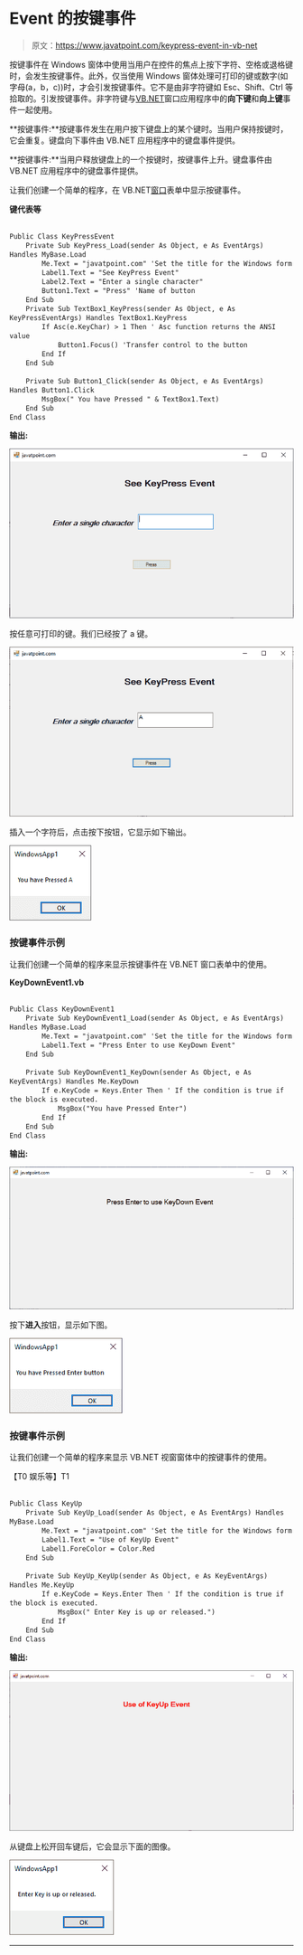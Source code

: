# Event 的按键事件

> 原文：<https://www.javatpoint.com/keypress-event-in-vb-net>

按键事件在 Windows 窗体中使用当用户在控件的焦点上按下字符、空格或退格键时，会发生按键事件。此外，仅当使用 Windows 窗体处理可打印的键或数字(如字母(a，b，c))时，才会引发按键事件。它不是由非字符键如 Esc、Shift、Ctrl 等拾取的。引发按键事件。非字符键与[VB.NET](https://www.javatpoint.com/vb-net)窗口应用程序中的**向下键**和**向上键**事件一起使用。

**按键事件:**按键事件发生在用户按下键盘上的某个键时。当用户保持按键时，它会重复。键盘向下事件由 VB.NET 应用程序中的键盘事件提供。

**按键事件:**当用户释放键盘上的一个按键时，按键事件上升。键盘事件由 VB.NET 应用程序中的键盘事件提供。

让我们创建一个简单的程序，在 VB.NET[窗口](https://www.javatpoint.com/windows)表单中显示按键事件。

**键代表等**

```

Public Class KeyPressEvent
    Private Sub KeyPress_Load(sender As Object, e As EventArgs) Handles MyBase.Load
        Me.Text = "javatpoint.com" 'Set the title for the Windows form
        Label1.Text = "See KeyPress Event"
        Label2.Text = "Enter a single character"
        Button1.Text = "Press" 'Name of button
    End Sub
    Private Sub TextBox1_KeyPress(sender As Object, e As KeyPressEventArgs) Handles TextBox1.KeyPress
        If Asc(e.KeyChar) > 1 Then ' Asc function returns the ANSI value
            Button1.Focus() 'Transfer control to the button
        End If
    End Sub

    Private Sub Button1_Click(sender As Object, e As EventArgs) Handles Button1.Click
        MsgBox(" You have Pressed " & TextBox1.Text)
    End Sub
End Class

```

**输出:**

![KeyPress Event in VB.NET](img/e34f78f608eb5b74fce0a9ed2128755c.png)

按任意可打印的键。我们已经按了 a 键。

![KeyPress Event in VB.NET](img/403099dac715984456eae88811afa0fe.png)

插入一个字符后，点击按下按钮，它显示如下输出。

![KeyPress Event in VB.NET](img/5cc9eedc78f76347a57ab188f393befb.png)

### 按键事件示例

让我们创建一个简单的程序来显示按键事件在 VB.NET 窗口表单中的使用。

**KeyDownEvent1.vb**

```

Public Class KeyDownEvent1
    Private Sub KeyDownEvent1_Load(sender As Object, e As EventArgs) Handles MyBase.Load
        Me.Text = "javatpoint.com" 'Set the title for the Windows form
        Label1.Text = "Press Enter to use KeyDown Event"
    End Sub

    Private Sub KeyDownEvent1_KeyDown(sender As Object, e As KeyEventArgs) Handles Me.KeyDown
        If e.KeyCode = Keys.Enter Then ' If the condition is true if the block is executed.
            MsgBox("You have Pressed Enter")
        End If
    End Sub
End Class

```

**输出:**

![KeyPress Event in VB.NET](img/45caa0fd70c29b8132c14b5b5b1766e8.png)

按下**进入**按钮，显示如下图。

![KeyPress Event in VB.NET](img/4e399bf1a5454eaf0e9f207e6792fdf9.png)

### 按键事件示例

让我们创建一个简单的程序来显示 VB.NET 视窗窗体中的按键事件的使用。

【T0 娱乐等】T1

```

Public Class KeyUp
    Private Sub KeyUp_Load(sender As Object, e As EventArgs) Handles MyBase.Load
        Me.Text = "javatpoint.com" 'Set the title for the Windows form
        Label1.Text = "Use of KeyUp Event"
        Label1.ForeColor = Color.Red
    End Sub

    Private Sub KeyUp_KeyUp(sender As Object, e As KeyEventArgs) Handles Me.KeyUp
        If e.KeyCode = Keys.Enter Then ' If the condition is true if the block is executed.
            MsgBox(" Enter Key is up or released.")
        End If
    End Sub
End Class

```

**输出:**

![KeyPress Event in VB.NET](img/cf78a7024c0fc5cfdf61664f7f8c1cb1.png)

从键盘上松开回车键后，它会显示下面的图像。

![KeyPress Event in VB.NET](img/d497b259a0b285c24f49ae6e1ccec370.png)

* * *